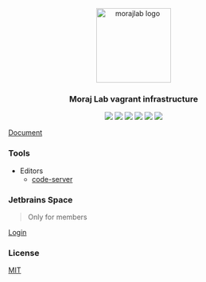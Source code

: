 <div align="center">
<img src="https://avatars.githubusercontent.com/u/79711597?s=200&v=4" alt="morajlab logo" width="150px">
<h3><b>Moraj Lab</b> vagrant infrastructure</h3>
</div>

<div align="center">
<img src="https://img.shields.io/badge/license-MIT-green">
<img src="https://img.shields.io/badge/dependencies-up%20to%20date-brightgreen">
<img src="https://img.shields.io/badge/coverity-passing-brightgreen">
<img src="https://img.shields.io/badge/status-up-brightgreen">
<img src="https://img.shields.io/badge/platform-ubuntu--focal64-lightgrey">
<img src="https://img.shields.io/badge/vagrant-v2.2.18-blue">
</div>

[Document](./docs/home.md)

### Tools

- Editors
  - [code-server](./docs/tools/code-server.md)

### Jetbrains Space

> Only for members

[Login](https://morajlab.jetbrains.space)

### License

[MIT](./LICENSE)
